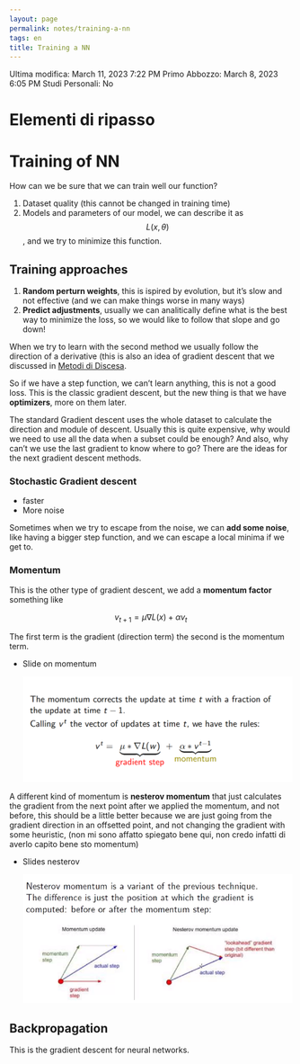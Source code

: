 ```yaml
---
layout: page
permalink: notes/training-a-nn
tags: en
title: Training a NN
---
```


Ultima modifica: March 11, 2023 7:22 PM
Primo Abbozzo: March 8, 2023 6:05 PM
Studi Personali: No

# Elementi di ripasso

# Training of NN

How can we be sure that we can train well our function?

1. Dataset quality (this cannot be changed in training time)
2. Models and parameters of our model, we can describe it as $$L(x, \theta)$$, and we try to minimize this function.

## Training approaches

1. **Random perturn weights**, this is ispired by evolution, but it’s slow and not effective (and we can make things worse in many ways)
2. **Predict adjustments**, usually we can analitically define what is the best way to minimize the loss, so we would like to follow that slope and go down!

When we try to learn with the second method we usually follow the direction of a derivative (this is also an idea of gradient descent that we discussed in [Metodi di Discesa](/notes/metodi-di-discesa).

So if we have a step function, we can’t learn anything, this is not a good loss. This is the classic gradient descent, but the new thing is that we have **optimizers**, more on them later.

The standard Gradient descent uses the whole dataset to calculate the direction and module of descent. Usually this is quite expensive, why would we need to use all the data when a subset could be enough? And also, why can’t we use the last gradient to know where to go? There are the ideas for the next gradient descent methods.

### Stochastic Gradient descent

- faster
- More noise

Sometimes when we try to escape from the noise, we can **add some noise**, like having a bigger step function, and we can escape a local minima if we get to.

### Momentum

This is the other type of gradient descent, we add a **momentum factor** something like


$$
v_{t + 1} = \mu\nabla L(x) + \alpha v_t
$$


The first term is the gradient (direction term) the second is the momentum term.

- Slide on momentum

    <img src="/images/notes/image/universita/ex-notion/Training a NN/Untitled.png" alt="image/universita/ex-notion/Training a NN/Untitled">


A different kind of momentum is **nesterov momentum** that just calculates the gradient from the next point after we applied the momentum, and not before, this should be a little better because we are just going from the gradient direction in an offsetted point, and not changing the gradient with some heuristic, (non mi sono affatto spiegato bene qui, non credo infatti di averlo capito bene sto momentum)

- Slides nesterov

    <img src="/images/notes/image/universita/ex-notion/Training a NN/Untitled 1.png" alt="image/universita/ex-notion/Training a NN/Untitled 1">


## Backpropagation

This is the gradient descent for neural networks.